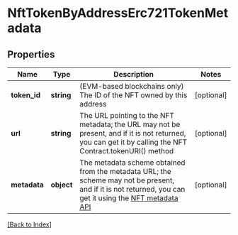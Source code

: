 # NftTokenByAddressErc721TokenMetadata

## Properties

Name | Type | Description | Notes
------------ | ------------- | ------------- | -------------
**token_id** | **string** | (EVM-based blockchains only) The ID of the NFT owned by this address | [optional]
**url** | **string** | The URL pointing to the NFT metadata; the URL may not be present, and if it is not returned, you can get it by calling the NFT Contract.tokenURI() method | [optional]
**metadata** | **object** | The metadata scheme obtained from the metadata URL; the scheme may not be present, and if it is not returned, you can get it using the <a href="#operation/NftGetMetadataErc721">NFT metadata API</a> | [optional]

[[Back to Index]](../index.md)
